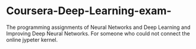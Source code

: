 # Coursera-Deep-Learning-exam-
The programming assignments of Neural Networks and Deep Learning and Improving Deep Neural Networks.
For someone who could not connect the online jypeter kernel.
